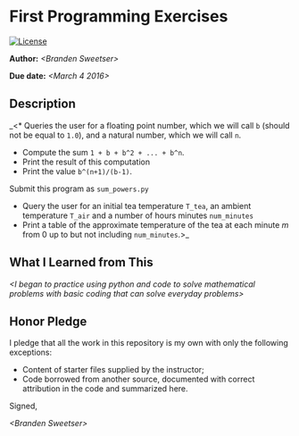 # First Programming Exercises

 [![License](http://img.shields.io/badge/license-MIT-blue.svg)](http://en.wikipedia.org/wiki/MIT_License)

**Author:** _\<Branden Sweetser\>_

**Due date:** _\<March 4 2016\>_

## Description

_\<* Queries the user for a floating point number, which we will call `b` (should not be equal to `1.0`),
 and a natural number, which we will call `n`.
* Compute the sum `1 + b + b^2 + ... + b^n`.
* Print the result of this computation
* Print the value `b^(n+1)/(b-1)`.

Submit this program as `sum_powers.py`
* Query the user for an initial tea temperature `T_tea`, an ambient temperature `T_air` and a number of hours minutes `num_minutes`
* Print a table of the approximate temperature of the tea at each minute $m$ from 0 up to but not including `num_minutes`.\>_

## What I Learned from This

_\<I began to practice using python and code to solve mathematical problems with basic coding that can solve everyday problems\>_

## Honor Pledge

I pledge that all the work in this repository is my own with only the following exceptions:

* Content of starter files supplied by the instructor;
* Code borrowed from another source, documented with correct attribution in the code and summarized here.

Signed,

_\<Branden Sweetser\>_
